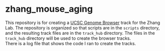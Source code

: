 # zhang_mouse_aging
This repository is for creating a [UCSC Genome Browser](https://genome.ucsc.edu/) track for the Zhang Lab. The repository is organized so that scripts are in the `scripts` directory, and the resulting track files are in the `track_hub` directory. The files in the `track_hub` directory will be used to create the browser tracks. <br/>
There is a log file that shows the code I ran to create the tracks. 
